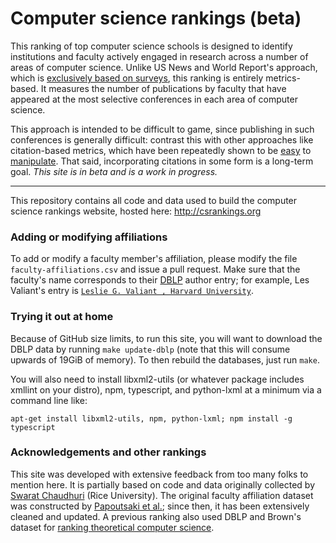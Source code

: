 Computer science rankings (beta)
================================

This ranking of top computer science schools is designed to identify institutions and faculty actively engaged in research across a number of areas of computer science. Unlike US News and World Report's approach, which is <a target="_blank" href="http://www.usnews.com/education/best-graduate-schools/articles/science-schools-methodology">exclusively based on surveys</a>, this ranking is entirely metrics-based. It measures the number of publications by faculty that have appeared at the most selective conferences in each area of computer science.

This approach is intended to be difficult to game, since publishing in such conferences is generally difficult: contrast this with other approaches like citation-based metrics, which have been repeatedly shown to be <a target="_blank" href="http://arxiv.org/abs/1212.0638">easy</a> to <a target="_blank" href="http://evaluation.hypotheses.org/files/2010/12/pdf_IkeAntkareISSI.pdf">manipulate</a>. That said, incorporating citations in some form is a long-term goal. <em>This site is in beta and is a work in progress.</em>

---

This repository contains all code and data used to build the computer science rankings website, hosted here:
http://csrankings.org

### Adding or modifying affiliations

To add or modify a faculty member's affiliation, please modify the
file ```faculty-affiliations.csv``` and issue a pull request. Make
sure that the faculty's name corresponds to their <a href="http://dblp.uni-trier.de/search/">DBLP</a> author entry;
for example, Les Valiant's entry is <a
href="http://dblp.uni-trier.de/pers/hd/v/Valiant:Leslie_G=">```Leslie
G. Valiant , Harvard University```</a>.

### Trying it out at home

Because of GitHub size limits, to run this site, you will want to download the DBLP
data by running ``make update-dblp`` (note that this will consume
upwards of 19GiB of memory). To then rebuild the databases, just run
``make``.

You will also need to install libxml2-utils (or whatever package
includes xmllint on your distro), npm, typescript, and python-lxml at
a minimum via a command line like:

``apt-get install libxml2-utils, npm, python-lxml; npm install -g typescript``

### Acknowledgements and other rankings

This site was developed with extensive feedback from too many folks to
mention here. It is partially based on code and data originally
collected by [Swarat Chaudhuri](https://www.cs.rice.edu/~sc40/) (Rice
University). The original faculty affiliation dataset was constructed
by [Papoutsaki et
al.](http://cs.brown.edu/people/alexpap/faculty_dataset.html); since
then, it has been extensively cleaned and updated. A previous ranking
also used DBLP and Brown's dataset for [ranking theoretical computer
science](http://projects.csail.mit.edu/dnd/ranking/.).


